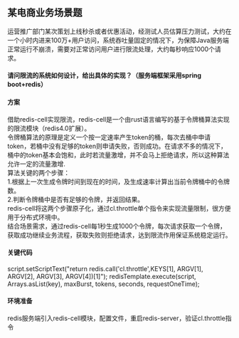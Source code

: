 ## 某电商业务场景题

运营推广部门某次策划上线秒杀或者优惠活动，经测试人员估算压力测试，大约在一个小时内进来100万+用户访问，系统吞吐量固定的情况下，为保障Java服务端正常运行不崩溃，需要对正常访问用户进行限流处理，大约每秒响应1000个请求。   
#### 请问限流的系统如何设计，给出具体的实现？（服务端框架采用spring boot+redis）    
#### 方案
借助redis-cell实现限流，redis-cell是一个由rust语言编写的基于令牌桶算法实现的限流模块（redis4.0扩展）。     
令牌桶算法的原理是定义一个按一定速率产生token的桶，每次去桶中申请token，若桶中没有足够的token则申请失败，否则成功。在请求不多的情况下，桶中的token基本会饱和，此时若流量激增，并不会马上拒绝请求，所以这种算法允许⼀定的流量激增.  
算法关键的两个步骤：  
1.根据上⼀次⽣成令牌时间到现在的时间，及⽣成速率计算出当前令牌桶中的令牌数。     
2.判断令牌桶中是否有⾜够的令牌，并返回结果。     
redis-cell将这两个步骤原子化，通过cl.throttle单个指令来实现流量限制，很方便用于分布式环境中。   
结合场景需求，通过redis-cell每1秒生成1000个令牌，每次请求获取一个令牌，获取成功继续业务流程，获取失败则拒绝请求，达到限流作用保证系统稳定运行。
#### 关键代码
script.setScriptText("return redis.call('cl.throttle',KEYS[1], ARGV[1], ARGV[2], ARGV[3], ARGV[4])[1]");
redisTemplate.execute(script, Arrays.asList(key), maxBurst, tokens, seconds, requestOneTime);
#### 环境准备
redis服务端引入redis-cell模块，配置文件，重启redis-server，验证cl.throttle指令
